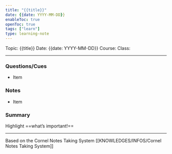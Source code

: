 ```yaml
---
title: "{{title}}"
date: {{date: YYYY-MM-DD}}
enableToc: true
openToc: true
tags: ["learn"]
type: learning-note
---
```


Topic: {{title}}
Date: {{date: YYYY-MM-DD}}
Course:
Class:

---

### Questions/Cues
- Item

### Notes
- Item

### Summary
Highlight ==what’s important!==

---
Based on the Cornel Notes Taking System [[KNOWLEDGES/INFOS/Cornel Notes Taking System]]
